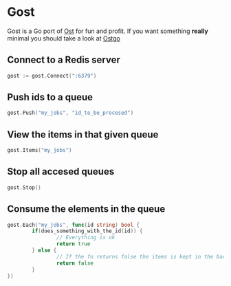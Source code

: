 # Gost

Gost is a Go port of [Ost](https://github.com/soveran/ost) for fun and profit.
If you want something **really** minimal you should take a look at
[Ostgo](https://github.com/soveran/ostgo)

## Connect to a Redis server

```go
gost := gost.Connect(":6379")
```

## Push ids to a queue

```go
gost.Push("my_jobs", "id_to_be_procesed")
```

## View the items in that given queue

```go
gost.Items("my_jobs")
```

## Stop all accesed queues

```go
gost.Stop()
```

## Consume the elements in the queue

```go
gost.Each("my_jobs", func(id string) bool {
        if(does_something_with_the_id(id)) {
                // Everything is ok
                return true
        } else {
                // If the fn returns false the items is kept in the backup key
                return false
        }
})
```

